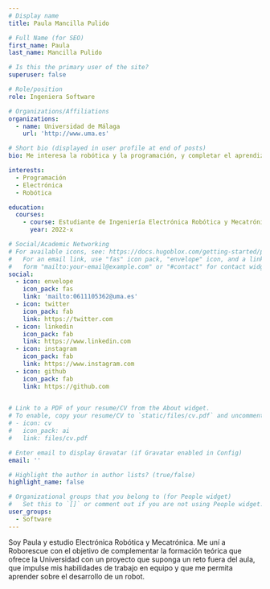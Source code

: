 ```yaml
---
# Display name
title: Paula Mancilla Pulido

# Full Name (for SEO)
first_name: Paula
last_name: Mancilla Pulido

# Is this the primary user of the site?
superuser: false

# Role/position
role: Ingeniera Software

# Organizations/Affiliations
organizations:
  - name: Universidad de Málaga
    url: 'http://www.uma.es'

# Short bio (displayed in user profile at end of posts)
bio: Me interesa la robótica y la programación, y completar el aprendizaje obtenido en la Universidad ganando experiencia en el desarrollo de un proyecto.

interests:
  - Programación
  - Electrónica
  - Robótica

education:
  courses:
    - course: Estudiante de Ingeniería Electrónica Robótica y Mecatrónica
      year: 2022-x

# Social/Academic Networking
# For available icons, see: https://docs.hugoblox.com/getting-started/page-builder/#icons
#   For an email link, use "fas" icon pack, "envelope" icon, and a link in the
#   form "mailto:your-email@example.com" or "#contact" for contact widget.
social:
  - icon: envelope
    icon_pack: fas
    link: 'mailto:0611105362@uma.es'
  - icon: twitter
    icon_pack: fab
    link: https://twitter.com
  - icon: linkedin
    icon_pack: fab
    link: https://www.linkedin.com
  - icon: instagram
    icon_pack: fab
    link: https://www.instagram.com
  - icon: github
    icon_pack: fab
    link: https://github.com

    
# Link to a PDF of your resume/CV from the About widget.
# To enable, copy your resume/CV to `static/files/cv.pdf` and uncomment the lines below.
# - icon: cv
#   icon_pack: ai
#   link: files/cv.pdf

# Enter email to display Gravatar (if Gravatar enabled in Config)
email: ''

# Highlight the author in author lists? (true/false)
highlight_name: false

# Organizational groups that you belong to (for People widget)
#   Set this to `[]` or comment out if you are not using People widget.
user_groups:
  - Software
---
```




Soy Paula y estudio Electrónica Robótica y Mecatrónica. Me uní a Roborescue con el objetivo de complementar la formación teórica que ofrece la Universidad con un proyecto que suponga un reto fuera del aula, que impulse mis habilidades de trabajo en equipo y que me permita aprender sobre el desarrollo de un robot. 
